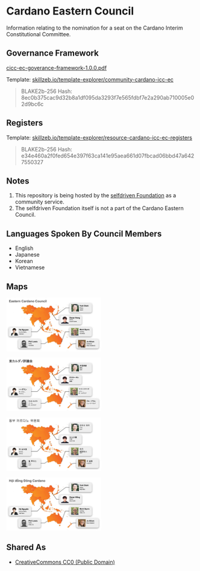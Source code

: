 # Cardano Eastern Council

Information relating to the nomination for a seat on the Cardano Interim Constitutional Committee.

## Governance Framework
[cicc-ec-goverance-framework-1.0.0.pdf](https://github.com/selfdriven-foundation/cardano-eastern-council/blob/main/cicc-ec-goverance-framework-1.0.0.pdf)

Template:
[skillzeb.io/template-explorer/community-cardano-icc-ec](https://skillzeb.io/template-explorer/community-cardano-icc-ec)
>BLAKE2b-256 Hash: 8ec0b375cac9d32b8a1df095da3293f7e565fdbf7e2a290ab710005e02d9bc6c

## Registers
Template: [skillzeb.io/template-explorer/resource-cardano-icc-ec-registers](https://skillzeb.io/template-explorer/resource-cardano-icc-ec-registers)
>BLAKE2b-256 Hash: e34e460a2f0fed654e397f63ca141e95aea661d07fbcad06bbd47a6427550327

## Notes
1. This repository is being hosted by the [selfdriven Foundation](https://selfdriven.foundation) as a community service.
2. The selfdriven Foundation itself is not a part of the Cardano Eastern Council.

## Languages Spoken By Council Members
- English
- Japanese
- Korean
- Vietnamese

## Maps

<a href="images/map-english.jpg"><img src="images/map-english.jpg" alt="english" width="50%"/></a>

<a href="images/map-japanese.jpg"><img src="images/map-japanese.jpg" alt="japanese" width="50%"/></a>

<a href="images/map-korean.jpg"><img src="images/map-korean.jpg" alt="korean" width="50%"/></a>

<a href="images/map-vietnamese.jpg"><img src="images/map-vietnamese.jpg" alt="vietnamese" width="50%"/></a>

## Shared As

- [CreativeCommons CC0 (Public Domain)](https://creativecommons.org/public-domain/cc0)


